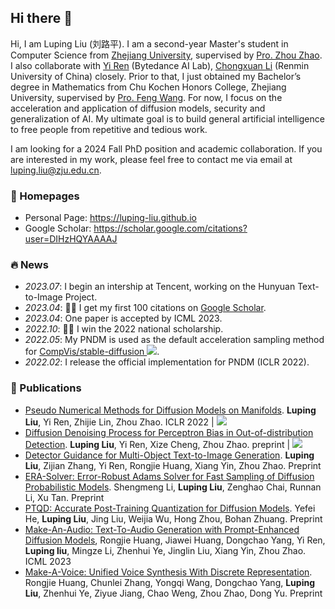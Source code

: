 ## Hi there 👋

Hi, I am Luping Liu (刘路平). I am a second-year Master's student in Computer Science from [Zhejiang University](https://www.zju.edu.cn/), supervised by [Pro. Zhou Zhao](https://person.zju.edu.cn/zhaozhou). I also collaborate with [Yi Ren](https://github.com/RayeRen) (Bytedance AI Lab), [Chongxuan Li](https://zhenxuan00.github.io/) (Renmin University of China) closely. Prior to that, I just obtained my Bachelor’s degree in Mathematics from Chu Kochen Honors College, Zhejiang University, supervised by [Pro. Feng Wang](https://person.zju.edu.cn/0014136). For now, I focus on the acceleration and application of diffusion models, security and generalization of AI. My ultimate goal is to build general artificial intelligence to free people from repetitive and tedious work. 

I am looking for a 2024 Fall PhD position and academic collaboration. If you are interested in my work, please feel free to contact me via email at [luping.liu@zju.edu.cn](mailto:luping.liu@zju.edu.cn).


### 📎 Homepages

- Personal Page: https://luping-liu.github.io
- Google Scholar: https://scholar.google.com/citations?user=DIHzHQYAAAAJ

### 🔥 News

- *2023.07*: I begin an intership at Tencent, working on the Hunyuan Text-to-Image Project.
- *2023.04*: 🎉🎉 I get my first 100 citations on [Google Scholar](https://scholar.google.com/citations?user=DIHzHQYAAAAJ).
- *2023.04*: One paper is accepted by ICML 2023.
- *2022.10*: 🎉🎉 I win the 2022 national scholarship.
- *2022.05*: My PNDM is used as the default acceleration sampling method for [CompVis/stable-diffusion ![](https://img.shields.io/github/stars/CompVis/stable-diffusion?style=social)](https://github.com/CompVis/stable-diffusion).
- *2022.02*: I release the official implementation for PNDM (ICLR 2022).

### 📝 Publications 

- [Pseudo Numerical Methods for Diffusion Models on Manifolds](https://openreview.net/forum?id=PlKWVd2yBkY). **Luping Liu**, Yi Ren, Zhijie Lin, Zhou Zhao. ICLR 2022 \| [![](https://img.shields.io/github/stars/luping-liu/PNDM?style=social&label=Code+Stars)](https://github.com/luping-liu/PNDM)
- [Diffusion Denoising Process for Perceptron Bias in Out-of-distribution Detection](https://arxiv.org/abs/2211.11255). **Luping Liu**, Yi Ren, Xize Cheng, Zhou Zhao. preprint \| [![](https://img.shields.io/github/stars/luping-liu/DiffOOD?style=social&label=Code+Stars)](https://github.com/luping-liu/DiffOOD)
- [Detector Guidance for Multi-Object Text-to-Image Generation](https://arxiv.org/abs/2306.02236). **Luping Liu**, Zijian Zhang, Yi Ren, Rongjie Huang, Xiang Yin, Zhou Zhao. Preprint
- [ERA-Solver: Error-Robust Adams Solver for Fast Sampling of Diffusion Probabilistic Models](https://arxiv.org/abs/2301.12935). Shengmeng Li, **Luping Liu**, Zenghao Chai, Runnan Li, Xu Tan. Preprint
- [PTQD: Accurate Post-Training Quantization for Diffusion Models](https://arxiv.org/abs/2305.10657). Yefei He, **Luping Liu**, Jing Liu, Weijia Wu, Hong Zhou, Bohan Zhuang. Preprint
- [Make-An-Audio: Text-To-Audio Generation with Prompt-Enhanced Diffusion Models](https://arxiv.org/abs/2301.12661), Rongjie Huang, Jiawei Huang, Dongchao Yang, Yi Ren, **Luping liu**, Mingze Li, Zhenhui Ye, Jinglin Liu, Xiang Yin, Zhou Zhao. ICML 2023
- [Make-A-Voice: Unified Voice Synthesis With Discrete Representation](https://arxiv.org/abs/2305.19269). Rongjie Huang, Chunlei Zhang, Yongqi Wang, Dongchao Yang, **Luping Liu**, Zhenhui Ye, Ziyue Jiang, Chao Weng, Zhou Zhao, Dong Yu. Preprint
